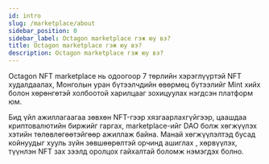 ```yaml
---
id: intro
slug: /marketplace/about
sidebar_position: 0
sidebar_label: Octagon marketplace гэж юу вэ?
title: Octagon marketplace гэж юу вэ?
description: Octagon marketplace гэж юу вэ?
---
```


Octagon NFT marketplace нь одоогоор 7 төрлийн хэрэглүүртэй NFT худалдаалах, Монголын уран бүтээлчдийн өвөрмөц бүтээлийг Mint хийх болон хөрөнгөтэй холбоотой харилцааг зохицуулах нэгдсэн платформ юм.

Бид үйл ажиллагаагаа зөвхөн NFT-гээр хязгаарлахгүйгээр, цаашдаа криптовалютийн биржийг гаргах, marketplace-ийг DAO болж хөгжүүлэх хэтийн төлөвлөгөөтэйгөөр ажиллаж байна. Манай хөгжүүлэлтэд бусад койнуудыг хууль зүйн зөвшөөрөлтэй орчинд ашиглах , хөрвүүлэх, түүнлэн NFT зах зээлд оролцох гайхалтай боломж нэмэгдэх болно. 
